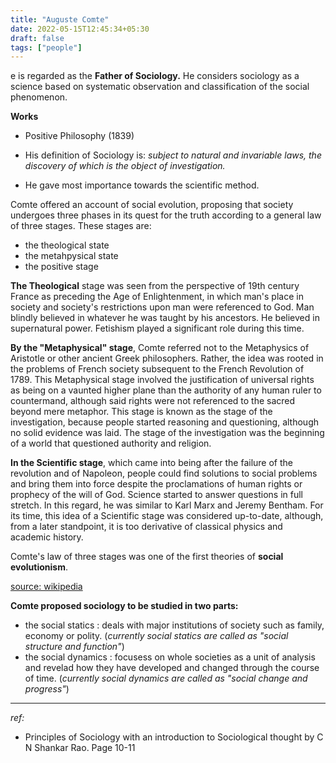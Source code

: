 ```yaml
---
title: "Auguste Comte"
date: 2022-05-15T12:45:34+05:30
draft: false
tags: ["people"]
---
```


e is regarded as the **Father of Sociology.** He considers sociology as a science based on systematic observation and classification of the social phenomenon.

**Works**

- Positive Philosophy (1839)

- His definition of Sociology is: _subject to natural and invariable laws, the discovery of which is the object of investigation._

- He gave most importance towards the scientific method. 

Comte offered an account of social evolution, proposing that society undergoes three phases in its quest for the truth according to a general law of three stages. These stages are: 

- the theological state
- the metahpysical state
- the positive stage

**The Theological** stage was seen from the perspective of 19th century France as preceding the Age of Enlightenment, in which man's place in society and society's restrictions upon man were referenced to God. Man blindly believed in whatever he was taught by his ancestors. He believed in supernatural power. Fetishism played a significant role during this time.

**By the "Metaphysical" stage**, Comte referred not to the Metaphysics of Aristotle or other ancient Greek philosophers. Rather, the idea was rooted in the problems of French society subsequent to the French Revolution of 1789. This Metaphysical stage involved the justification of universal rights as being on a vaunted higher plane than the authority of any human ruler to countermand, although said rights were not referenced to the sacred beyond mere metaphor. This stage is known as the stage of the investigation, because people started reasoning and questioning, although no solid evidence was laid. The stage of the investigation was the beginning of a world that questioned authority and religion. 

**In the Scientific stage**, which came into being after the failure of the revolution and of Napoleon, people could find solutions to social problems and bring them into force despite the proclamations of human rights or prophecy of the will of God. Science started to answer questions in full stretch. In this regard, he was similar to Karl Marx and Jeremy Bentham. For its time, this idea of a Scientific stage was considered up-to-date, although, from a later standpoint, it is too derivative of classical physics and academic history. 

 Comte's law of three stages was one of the first theories of **social evolutionism**.

[source: wikipedia](https://en.wikipedia.org/wiki/Auguste_Comte)

**Comte proposed sociology to be studied in two parts:**

- the social statics : deals with major institutions of society such as family, economy or polity. (_currently social statics are called as "social structure and function"_)
- the social dynamics : focusess on whole societies as a unit of analysis and revelad how they have developed and changed through the course of time. (_currently social dynamics are called as "social change and progress"_)





----

_ref:_

- Principles of Sociology with an introduction to Sociological thought by C N Shankar Rao. Page 10-11

